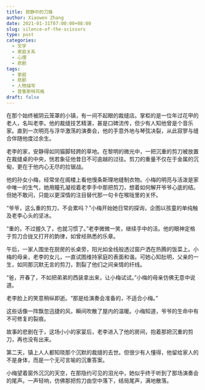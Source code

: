 ```yaml
---
title: 寂静中的刀锋
author: Xiaowen Zhang
date: 2021-01-31T07:00:00+08:00
slug: silence-of-the-scissors
type: post
categories:
  - 文学
  - 家庭关系
  - 心理
  - 悲剧
tags:
  - 家庭
  - 悲剧
  - 人物描写
  - 普鲁斯特风格
draft: false
---
```


在那个始终被阴云笼罩的小镇，有一间不起眼的裁缝店。掌柜的是一位年过花甲的老人，名叫老李。他的裁缝技艺精湛，甚是口碑流传，但少有人知他曾是个音乐家。直到一次明亮与浮华激荡的演奏会，他的手意外地与琴弦决裂，从此寂寥与缝合伴随他度过余生。

老李的家，安静得如同猫脚轻跨的草地。在黎明的微光中，一把沉重的剪刀被放置在裁缝桌的中央，恍若象征他昔日不可逾越的过往。剪刀的重量不仅在于金属的沉甸，更在于他内心无尽的拉锯战。

他的孙女小梅，经常坐在阁楼上看他慢条斯理地缝制衣物。小梅的明亮与活泼是家中唯一的生气，她用瞳孔凝视着老李手中那把剪刀，想着如何解开爷爷心底的结。但她不敢问，只能以更深情的注目替代那一句卡在喉咙里的关怀。

“爷爷，这么重的剪刀，不会累吗？”小梅开始她日常的探询，企图以孩童的单纯触及老李心头的坚冰。

“重的，不过握久了，也就习惯了。”老李微微一笑，继续手中的活。他的眼神定格于剪刀合拢又打开的韵律，如曾经熟悉的乐章。

午后，一家人围坐在厨房的长桌旁，阳光如金线般透过窗户洒在热腾的饭菜上。小梅的母亲，老李的女儿，一直试图维持家庭的表面和谐。可她心知肚明，父亲的一生，如同那沉默无言的剪刀，割裂了他们之间亲情的纤线。

“爸，开春了，不如把弟弟的西装拿出来，让小梅试试。”小梅的母亲仿佛无意中说道。

老李脸上的笑意稍纵即逝。“那是给演奏会准备的，不适合小梅。”

这些话像一阵飘忽迅捷的风，瞬间吹散了屋内的温暖。小梅知道，爷爷的生命中有不可修复的裂痕。

故事的悲剧在于，这场小小的家宴后，老李进入了他的房间，抱着那把沉重的剪刀，再也没有出来。

第二天，镇上人人都知晓那个沉默的裁缝的去世。但很少有人懂得，他留给家人的不是身体，而是一个无可言喻的沉重答案。

小梅望着窗外沉沉的天空，在那隐约可见的泪光中，她似乎终于听到了那场演奏会的尾声。一声轻响，仿佛那把剪刀由空中落下，结局尾声，满地散落。